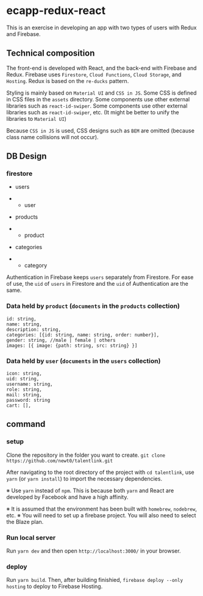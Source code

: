 # ecapp-redux-react

This is an exercise in developing an app with two types of users with Redux and Firebase.

## Technical composition

The front-end is developed with React, and the back-end with Firebase and Redux.
Firebase uses `Firestore`, `Cloud Functions`, `Cloud Storage`, and `Hosting`.
Redux is based on the `re-ducks` pattern.

Styling is mainly based on `Material UI` and `CSS in JS`. Some CSS is defined in CSS files in the `assets` directory.
Some components use other external libraries such as `react-id-swiper`.
Some components use other external libraries such as `react-id-swiper`, etc. (It might be better to unify the libraries to `Material UI`)

Because `CSS in JS` is used, CSS designs such as `BEM` are omitted (because class name collisions will not occur).

## DB Design

### firestore

- users
- - user

- products
- - product

- categories
- - category

Authentication in Firebase keeps `users` separately from Firestore.
For ease of use, the `uid` of `users` in Firestore and the `uid` of Authentication are the same.

### Data held by `product` (`documents` in the `products` collection)

```JS
id: string,
name: string,
description: string,
categories: [{id: string, name: string, order: number}],
gender: string, //male | female | others
images: [{ image: {path: string, src: string} }]
```

### Data held by `user` (`documents` in the `users` collection)

```JS
icon: string,
uid: string,
username: string,
role: string,
mail: string,
password: string
cart: [],
```

## command

### setup

Clone the repository in the folder you want to create.
`git clone https://github.com/newt0/talentlink.git`

After navigating to the root directory of the project with `cd talentlink`,
use `yarn` (or `yarn install`) to import the necessary dependencies.

※ Use `yarn` instead of `npm`. This is because both `yarn` and React are developed by Facebook and have a high affinity.

※ It is assumed that the environment has been built with `homebrew`, `nodebrew`, etc.
※ You will need to set up a firebase project. You will also need to select the Blaze plan.

### Run local server

Run `yarn dev` and then open `http://localhost:3000/` in your browser.

### deploy

Run `yarn build`.
Then, after building finishied,
`firebase deploy --only hosting` to deploy to Firebase Hosting.
